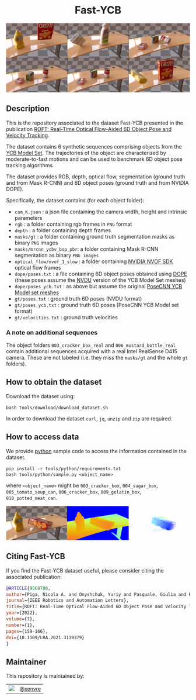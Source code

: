 <h1 align="center">
  Fast-YCB
</h1>

<p align="center"><img src="https://github.com/hsp-iit/fast-ycb/blob/main/assets/sample.gif" alt="" /></p>

## Description

This is the repository associated to the dataset Fast-YCB presented in the publication [ROFT: Real-Time Optical Flow-Aided 6D Object Pose and Velocity Tracking](https://github.com/hsp-iit/roft).

The dataset contains 6 synthetic sequences comprising objects from the [YCB Model Set](https://www.google.com/search?q=ycb+model+set&oq=ycb+model+set&aqs=chrome..69i57j0i22i30j69i59j69i60l3.2631j0j7&sourceid=chrome&ie=UTF-8). The trajectories of the object are characterized by moderate-to-fast motions and can be used to benchmark 6D object pose tracking algorithms.

The dataset provides RGB, depth, optical flow, segmentation (ground truth and from Mask R-CNN) and 6D object poses (ground truth and from NVIDIA DOPE).

Specifically, the dataset contains (for each object folder):
- `cam_K.json` : a json file containing the camera width, height and intrinsic parameters
- `rgb` : a folder containing rgb frames in `PNG` format
- `depth` : a folder containing depth frames
- `masks/gt` : a folder containing ground truth segmentation masks as binary `PNG` images
- `masks/mrcnn_ycbv_bop_pbr`: a folder containing Mask R-CNN segmentation as binary `PNG images`
- `optical_flow/nvof_1_slow` : a folder containing [NVIDIA NVOF SDK](https://developer.nvidia.com/opticalflow-sdk) optical flow frames
- `dope/poses.txt` : a file containing 6D object poses obtained using [DOPE](https://github.com/NVlabs/Deep_Object_Pose) (these poses assume the [NVDU](https://github.com/NVIDIA/Dataset_Utilities) version of the YCB Model Set meshes)
- `dope/poses_ycb.txt` : as above but assume the original [PoseCNN YCB Model set meshes](https://drive.google.com/file/d/1gmcDD-5bkJfcMKLZb3zGgH_HUFbulQWu/view?usp=sharing)
- `gt/poses.txt` : ground truth 6D poses (NVDU format)
- `gt/poses_ycb.txt` : ground truth 6D poses (PoseCNN YCB Model set format)
- `gt/velocities.txt` : ground truth velocities

### A note on additional sequences

The object folders `003_cracker_box_real` and `006_mustard_bottle_real` contain additional sequences acquired with a real Intel RealSense D415 camera. These are not labeled (i.e. they miss the `masks/gt` and the whole `gt` folders).

## How to obtain the dataset

Download the dataset using:
```console
bash tools/download/download_dataset.sh
```

In order to download the dataset `curl`, `jq`, `unzip` and `zip` are required.

## How to access data

We provide [python](tools/python/sample.py) sample code to access the information contained in the dataset.

```console
pip install -r tools/python/requirements.txt
bash tools/python/sample.py <object_name>
```
where `<object_name>` might be `003_cracker_box`, `004_sugar_box`, `005_tomato_soup_can`, `006_cracker_box`, `009_gelatin_box`, `010_potted_meat_can`.

<p align="center"><img src="https://github.com/hsp-iit/fast-ycb/blob/main/assets/sample_rgbd_flow.png" alt="" /></p>

## Citing Fast-YCB

If you find the Fast-YCB dataset useful, please consider citing the associated publication:

```bibtex
@ARTICLE{9568706,
author={Piga, Nicola A. and Onyshchuk, Yuriy and Pasquale, Giulia and Pattacini, Ugo and Natale, Lorenzo},
journal={IEEE Robotics and Automation Letters},
title={ROFT: Real-Time Optical Flow-Aided 6D Object Pose and Velocity Tracking},
year={2022},
volume={7},
number={1},
pages={159-166},
doi={10.1109/LRA.2021.3119379}
}
```

## Maintainer

This repository is maintained by:

| | |
|:---:|:---:|
| [<img src="https://github.com/xenvre.png" width="40">](https://github.com/xenvre) | [@xenvre](https://github.com/xenvre) |
